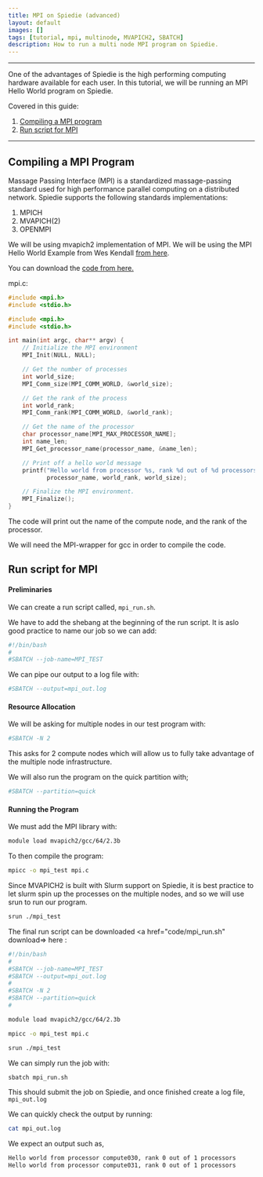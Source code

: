```yaml
---
title: MPI on Spiedie (advanced)
layout: default 
images: [] 
tags: [tutorial, mpi, multinode, MVAPICH2, SBATCH]
description: How to run a multi node MPI program on Spiedie.
--- 
```



***

One of the advantages of Spiedie is the high performing computing hardware available for each user. In this tutorial, we will be running an MPI Hello World program on Spiedie. 

Covered in this guide:

1. [Compiling a MPI program](#mpi_run)
2. [Run script for MPI](#mpi_sbatch)

***
## <a name="mpi_run"></a> Compiling a MPI Program

Massage Passing Interface (MPI) is a standardized massage-passing standard used for high performance parallel computing on a distributed network. Spiedie supports the following standards implementations:
1. MPICH
2. MVAPICH(2)
3. OPENMPI

We will be using mvapich2 implementation of MPI. We will be using the MPI Hello World Example from Wes Kendall <a href="https://mpitutorial.com/tutorials/mpi-hello-world/" target="_blank"> from here</a>. 

You can download the <a href="code/mpi.c" download> code from here.</a>

mpi.c: 

``` c
#include <mpi.h>
#include <stdio.h>

#include <mpi.h>
#include <stdio.h>

int main(int argc, char** argv) {
    // Initialize the MPI environment
    MPI_Init(NULL, NULL);

    // Get the number of processes
    int world_size;
    MPI_Comm_size(MPI_COMM_WORLD, &world_size);

    // Get the rank of the process
    int world_rank;
    MPI_Comm_rank(MPI_COMM_WORLD, &world_rank);

    // Get the name of the processor
    char processor_name[MPI_MAX_PROCESSOR_NAME];
    int name_len;
    MPI_Get_processor_name(processor_name, &name_len);

    // Print off a hello world message
    printf("Hello world from processor %s, rank %d out of %d processors\n",
           processor_name, world_rank, world_size);

    // Finalize the MPI environment.
    MPI_Finalize();
}
```

The code will print out the name of the compute node, and the rank of the processor. 

We will need the MPI-wrapper for gcc in order to compile the code. 

## <a name="mpi_sbatch"></a> Run script for MPI


#### Preliminaries
We can create a run script called, ```mpi_run.sh```. 

We have to add the shebang at the beginning of the run script. It is aslo good practice to name our job so we can add: 
```bash
#!/bin/bash
#
#SBATCH --job-name=MPI_TEST
```

We can pipe our output to a log file with: 

```bash
#SBATCH --output=mpi_out.log
```

#### Resource Allocation 

We will be asking for multiple nodes in our test program with:

```bash
#SBATCH -N 2
```

This asks for 2 compute nodes which will allow us to fully take advantage of the multiple node infrastructure. 

We will also run the program on the quick partition with; 

```bash
#SBATCH --partition=quick
```

#### Running the Program 

We must add the MPI library with:

```bash
module load mvapich2/gcc/64/2.3b
```

To then compile the program: 

```bash
mpicc -o mpi_test mpi.c 
```

Since MVAPICH2 is built with Slurm support on Spiedie, it is best practice to let slurm spin up the processes on the multiple nodes, and so we will use srun to run our program. 

```bash
srun ./mpi_test
```

The final run script can be downloaded <a href="code/mpi_run.sh" download=> here</a> :

```bash
#!/bin/bash
#
#SBATCH --job-name=MPI_TEST
#SBATCH --output=mpi_out.log
#
#SBATCH -N 2
#SBATCH --partition=quick
#

module load mvapich2/gcc/64/2.3b

mpicc -o mpi_test mpi.c

srun ./mpi_test 
```


We can simply run the job with: 
```bash
sbatch mpi_run.sh
```

This should submit the job on Spiedie, and once finished create a log file,  ```mpi_out.log```

We can quickly check the output by running: 

```bash
cat mpi_out.log
```

We expect an output such as,

```bash
Hello world from processor compute030, rank 0 out of 1 processors
Hello world from processor compute031, rank 0 out of 1 processors
```


